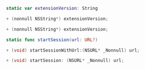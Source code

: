 <Variant platform="aep-3-swift" task="extension-version" repeat="1"/>

```swift
static var extensionVersion: String
```

<Variant platform="aep-3-obj-c" task="extension-version" repeat="1"/>

```objective-c
+ (nonnull NSString*) extensionVersion;
```

<Variant platform="aep-1-obj-c" task="extension-version" repeat="1"/>

```objective-c
+ (nonnull NSString*) extensionVersion;
```

<Variant platform="aep-3-swift" task="start-session" repeat="1"/>

```swift
static func startSession(url: URL?)
```

<Variant platform="aep-3-obj-c" task="start-session" repeat="1"/>

```objective-c
+ (void) startSessionWithUrl:(NSURL* _Nonnull) url;
```

<Variant platform="aep-1-obj-c" task="start-session" repeat="1"/>

```objective-c
+ (void) startSession: (NSURL* _Nonnull) url;
```